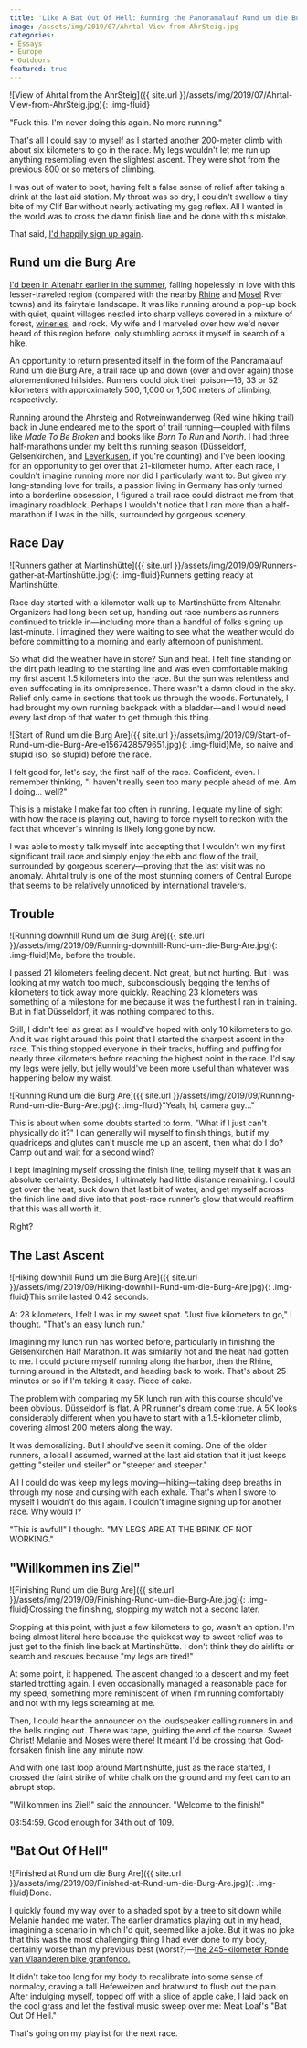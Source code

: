 ```yaml
---
title: 'Like A Bat Out Of Hell: Running the Panoramalauf Rund um die Burg Are'
image: /assets/img/2019/07/Ahrtal-View-from-AhrSteig.jpg
categories:
- Essays
- Europe
- Outdoors
featured: true
---
```


![View of Ahrtal from the AhrSteig]({{ site.url }}/assets/img/2019/07/Ahrtal-View-from-AhrSteig.jpg){: .img-fluid}

"Fuck this. I'm never doing this again. No more running."

That's all I could say to myself as I started another 200-meter climb with about six kilometers to go in the race. My legs wouldn't let me run up anything resembling even the slightest ascent. They were shot from the previous 800 or so meters of climbing.

I was out of water to boot, having felt a false sense of relief after taking a drink at the last aid station. My throat was so dry, I couldn't swallow a tiny bite of my Clif Bar without nearly activating my gag reflex. All I wanted in the world was to cross the damn finish line and be done with this mistake.

That said, [I'd happily sign up again](https://selbstlaeufer-altenahr.hpage.com/).

<!-- more -->

## Rund um die Burg Are

[I'd been in Altenahr earlier in the summer](https://withoutapath.com/ahrtal/), falling hopelessly in love with this lesser-traveled region (compared with the nearby [Rhine](https://withoutapath.com/germany-rheinsteig-trail/) and [Mosel](https://withoutapath.com/mosel-germany/) River towns) and its fairytale landscape. It was like running around a pop-up book with quiet, quaint villages nestled into sharp valleys covered in a mixture of forest, [wineries](https://withoutapath.com/german-wine-tasting-food-mainz/), and rock. My wife and I marveled over how we'd never heard of this region before, only stumbling across it myself in search of a hike.

An opportunity to return presented itself in the form of the Panoramalauf Rund um die Burg Are, a trail race up and down (over and over again) those aforementioned hillsides. Runners could pick their poison—16, 33 or 52 kilometers with approximately 500, 1,000 or 1,500 meters of climbing, respectively.

Running around the Ahrsteig and Rotweinwanderweg (Red wine hiking trail) back in June endeared me to the sport of trail running—coupled with films like _Made To Be Broken_ and books like _Born To Run_ and _North_. I had three half-marathons under my belt this running season (Düsseldorf, Gelsenkirchen, and [Leverkusen](https://withoutapath.com/leverkusen-halbmarathon/), if you're counting) and I've been looking for an opportunity to get over that 21-kilometer hump. After each race, I couldn't imagine running more nor did I particularly want to. But given my long-standing love for trails, a passion living in Germany has only turned into a borderline obsession, I figured a trail race could distract me from that imaginary roadblock. Perhaps I wouldn't notice that I ran more than a half-marathon if I was in the hills, surrounded by gorgeous scenery.

## Race Day

![Runners gather at Martinshütte]({{ site.url }}/assets/img/2019/09/Runners-gather-at-Martinshütte.jpg){: .img-fluid}Runners getting ready at Martinshütte.

Race day started with a kilometer walk up to Martinshütte from Altenahr. Organizers had long been set up, handing out race numbers as runners continued to trickle in—including more than a handful of folks signing up last-minute. I imagined they were waiting to see what the weather would do before committing to a morning and early afternoon of punishment.

So what did the weather have in store? Sun and heat. I felt fine standing on the dirt path leading to the starting line and was even comfortable making my first ascent 1.5 kilometers into the race. But the sun was relentless and even suffocating in its omnipresence. There wasn't a damn cloud in the sky. Relief only came in sections that took us through the woods. Fortunately, I had brought my own running backpack with a bladder—and I would need every last drop of that water to get through this thing.

![Start of Rund um die Burg Are]({{ site.url }}/assets/img/2019/09/Start-of-Rund-um-die-Burg-Are-e1567428579651.jpg){: .img-fluid}Me, so naive and stupid (so, so stupid) before the race.

I felt good for, let's say, the first half of the race. Confident, even. I remember thinking, "I haven't really seen too many people ahead of me. Am I doing... well?"

This is a mistake I make far too often in running. I equate my line of sight with how the race is playing out, having to force myself to reckon with the fact that whoever's winning is likely long gone by now.

I was able to mostly talk myself into accepting that I wouldn't win my first significant trail race and simply enjoy the ebb and flow of the trail, surrounded by gorgeous scenery—proving that the last visit was no anomaly. Ahrtal truly is one of the most stunning corners of Central Europe that seems to be relatively unnoticed by international travelers.

## Trouble

![Running downhill Rund um die Burg Are]({{ site.url }}/assets/img/2019/09/Running-downhill-Rund-um-die-Burg-Are.jpg){: .img-fluid}Me, before the trouble.

I passed 21 kilometers feeling decent. Not great, but not hurting. But I was looking at my watch too much, subconsciously begging the tenths of kilometers to tick away more quickly. Reaching 23 kilometers was something of a milestone for me because it was the furthest I ran in training. But in flat Düsseldorf, it was nothing compared to this. 

Still, I didn't feel as great as I would've hoped with only 10 kilometers to go. And it was right around this point that I started the sharpest ascent in the race. This thing stopped everyone in their tracks, huffing and puffing for nearly three kilometers before reaching the highest point in the race. I'd say my legs were jelly, but jelly would've been more useful than whatever was happening below my waist.

![Running Rund um die Burg Are]({{ site.url }}/assets/img/2019/09/Running-Rund-um-die-Burg-Are.jpg){: .img-fluid}"Yeah, hi, camera guy..."

This is about when some doubts started to form. "What if I just can't physically do it?" I can generally will myself to finish things, but if my quadriceps and glutes can't muscle me up an ascent, then what do I do? Camp out and wait for a second wind?

I kept imagining myself crossing the finish line, telling myself that it was an absolute certainty. Besides, I ultimately had little distance remaining. I could get over the heat, suck down that last bit of water, and get myself across the finish line and dive into that post-race runner's glow that would reaffirm that this was all worth it.

Right?

## The Last Ascent

![Hiking downhill Rund um die Burg Are]({{ site.url }}/assets/img/2019/09/Hiking-downhill-Rund-um-die-Burg-Are.jpg){: .img-fluid}This smile lasted 0.42 seconds.

At 28 kilometers, I felt I was in my sweet spot. "Just five kilometers to go," I thought. "That's an easy lunch run."

Imagining my lunch run has worked before, particularly in finishing the Gelsenkirchen Half Marathon. It was similarily hot and the heat had gotten to me. I could picture myself running along the harbor, then the Rhine, turning around in the Altstadt, and heading back to work. That's about 25 minutes or so if I'm taking it easy. Piece of cake.

The problem with comparing my 5K lunch run with this course should've been obvious. Düsseldorf is flat. A PR runner's dream come true. A 5K looks considerably different when you have to start with a 1.5-kilometer climb, covering almost 200 meters along the way.

It was demoralizing. But I should've seen it coming. One of the older runners, a local I assumed, warned at the last aid station that it just keeps getting "steiler und steiler" or "steeper and steeper."

All I could do was keep my legs moving—hiking—taking deep breaths in through my nose and cursing with each exhale. That's when I swore to myself I wouldn't do this again. I couldn't imagine signing up for another race. Why would I?

"This is awful!" I thought. "MY LEGS ARE AT THE BRINK OF NOT WORKING."

## "Willkommen ins Ziel"

![Finishing Rund um die Burg Are]({{ site.url }}/assets/img/2019/09/Finishing-Rund-um-die-Burg-Are.jpg){: .img-fluid}Crossing the finishing, stopping my watch not a second later.

Stopping at this point, with just a few kilometers to go, wasn't an option. I'm being almost literal here because the quickest way to sweet relief was to just get to the finish line back at Martinshütte. I don't think they do airlifts or search and rescues because "my legs are tired!"

At some point, it happened. The ascent changed to a descent and my feet started trotting again. I even occasionally managed a reasonable pace for my speed, something more reminiscent of when I'm running comfortably and not with my legs screaming at me.

Then, I could hear the announcer on the loudspeaker calling runners in and the bells ringing out. There was tape, guiding the end of the course. Sweet Christ! Melanie and Moses were there! It meant I'd be crossing that God-forsaken finish line any minute now.

And with one last loop around Martinshütte, just as the race started, I crossed the faint strike of white chalk on the ground and my feet can to an abrupt stop. 

"Willkommen ins Ziel!" said the announcer. "Welcome to the finish!"

03:54:59. Good enough for 34th out of 109.

## "Bat Out Of Hell"

![Finished at Rund um die Burg Are]({{ site.url }}/assets/img/2019/09/Finished-at-Rund-um-die-Burg-Are.jpg){: .img-fluid}Done.

I quickly found my way over to a shaded spot by a tree to sit down while Melanie handed me water. The earlier dramatics playing out in my head, imagining a scenario in which I'd quit, seemed like a joke. But it was no joke that this was the most challenging thing I had ever done to my body, certainly worse than my previous best (worst?)—[the 245-kilometer Ronde van Vlaanderen bike granfondo.](https://withoutapath.com/belgium-tour-of-flanders-cycling-sportive/)

It didn't take too long for my body to recalibrate into some sense of normalcy, craving a tall Hefeweizen and bratwurst to flush out the pain. After indulging myself, topped off with a slice of apple cake, I laid back on the cool grass and let the festival music sweep over me: Meat Loaf's "Bat Out Of Hell."

That's going on my playlist for the next race.

